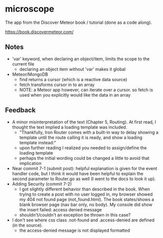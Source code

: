 # microscope
The app from the Discover Meteor book / tutorial (done as a  code along).

https://book.discovermeteor.com/

## Notes
* 'var' keyword, when declaring an object/item, limits the scope to the current file
    - declaring an object item without 'var' makes it global
* Meteor/MongoDB
    - find returns a cursor (which is a reactive data source)
    - fetch transforms cursor in to an array
    - NOTE: a Meteor app however, can iterate over a cursor. so fetch is used when you explicitly would like the data in an array

## Feedback
* A minor misinterpretation of the text (Chapter 5, Routing). At first read, I thought the text implied a loading template was included.
    - "Thankfully, Iron Router comes with a built-in way to delay showing a template until the route calling it is ready, and show a loading template instead:"
    - upon further reading I realized you needed to assign/define the loading template
    - perhaps the initial wording could be changed a little to avoid that implication
* Near commit 7-1 (submit post): helpful explanation is given for the event handler code, but I think it would have been helpful to explain the second parameter to Router.go as well (I went to the docs to look it up).
* Adding Security (commit 7-2)
    - I got slightly different behavior than described in the book. When trying to create a post with no user logged in, my browser showed my 404 not found page (not_found.html). The book states/shows a blank browser page (nav bar only, no body). My console did show the insert failed: access denied message
    - shouldn't/couldn't an exception be thrown in this case?
* I don't see where css class .not-found and .access-denied are defined (in the source).
    - the access-denied message is not displayed formatted
